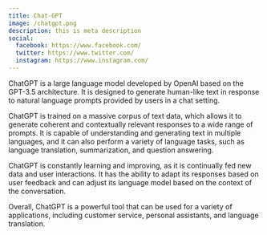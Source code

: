 ```yaml
---
title: Chat-GPT
image: /chatgpt.png
description: this is meta description
social:
  facebook: https://www.facebook.com/
  twitter: https://www.twitter.com/
  instagram: https://www.instagram.com/
---
```


ChatGPT is a large language model developed by OpenAI based on the GPT-3.5 architecture. It is designed to generate human-like text in response to natural language prompts provided by users in a chat setting.

ChatGPT is trained on a massive corpus of text data, which allows it to generate coherent and contextually relevant responses to a wide range of prompts. It is capable of understanding and generating text in multiple languages, and it can also perform a variety of language tasks, such as language translation, summarization, and question answering.

ChatGPT is constantly learning and improving, as it is continually fed new data and user interactions. It has the ability to adapt its responses based on user feedback and can adjust its language model based on the context of the conversation.

Overall, ChatGPT is a powerful tool that can be used for a variety of applications, including customer service, personal assistants, and language translation.
